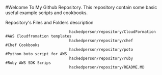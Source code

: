 
#Welcome To My Github Repository.
This repository contain some basic useful example scripts and cookbooks.

Repository's Files and Folders description 

 
							   	hackedperson/repository/CloudFormation	 #AWS Cloudfromation templates
			   					hackedperson/repository/chef   	  	     #Chef Cookbooks
			   					hackedperson/repository/poto			 #Python boto script for AWS
					   			hackedperson/repository/ruby			 #Ruby AWS SDK Scrips
					   		    hackedperson/repository/README.MD
					   
